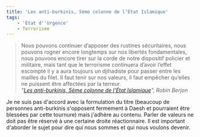 ```yaml
---
title: 'Les anti-burkinis, 5ème colonne de l’État Islamique'
tags:
    - 'État d''Urgence'
    - Terrorisme
---
```


> Nous pouvons continuer d’apposer des rustines sécuritaires, nous pouvons rogner encore longtemps sur nos libertés fondamentales, nous pouvons encore tirer sur la corde de notre dispositif policier et militaire, mais tant que le terrorisme continuera d’avoir l’effet escompté il y a aura toujours un djihadiste pour passer entre les mailles du filet. Il faut tenir sur nos valeurs, il faut empêcher qu’elles ne puissent être affectées par la terreur.  
> <cite>"[Les anti-burkinis, 5ème colonne de l’État Islamique](http://berjon.com/burkiniban/)", Robin Berjon</cite>

Je ne suis pas d'accord avec la formulation du titre (beaucoup de personnes anti-burkinis s'opposent fermement à Daesh et pourraient être blessées par cette tournure) mais j'adhère au contenu. Parler de valeurs ne doit pas être réservé à une certaine droite réactionnaire. Il est important d'aborder le sujet pour dire qui nous sommes et qui nous voulons devenir.
